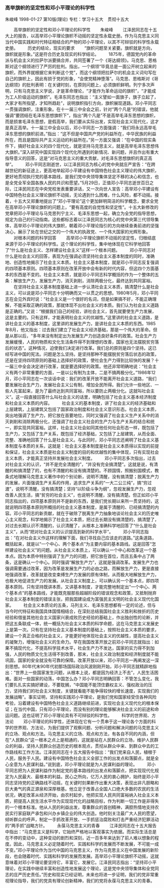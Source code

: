 ### 高举旗帜的坚定性和邓小平理论的科学性
朱峻峰
1998-01-27
第10版(理论)
专栏：学习十五大　贯彻十五大

　　高举旗帜的坚定性和邓小平理论的科学性
　　朱峻峰
　　江泽民同志在十五大上的报告，以高举邓小平理论旗帜不动摇的坚定性永载史册。作为马克思主义同当代中国实践和时代特征相结合的产物的邓小平理论，以其不可辩驳的科学性永载史册。
　　历史的结论，现实的要求
　　“旗帜问题至关紧要。旗帜就是方向，旗帜就是形象。”这是符合历史及现实的科学结论。
　　1875年，德国党内的革命派与机会主义的拉萨尔派要搞合并，共同签署了一个《哥达纲领》。马克思、恩格斯对这个纲领进行了严厉的批判。指出，一个纲领“毕竟总是一面公开树立起来的旗帜，而外界就根据它来判断这个党”，而这个纲领把拉萨尔的机会主义词句写在自己的旗帜上，因此有损于党的形象，“会使党精神堕落”。马克思、恩格斯对《哥达纲领》的批判表明：在关键时刻，在原则问题上，必须旗帜鲜明。列宁多次声明，只有马克思主义学说，才是革命理论，“才能作为革命运动的旗帜”，“才能成为工人阶级运动的旗帜”。毛泽东同志也指出：“主义譬如一面旗子，旗子立起了，大家才有所指望，才知所趋赴”，说明旗帜指引方向，旗帜展现道路。邓小平同志一贯强调旗帜，注重形象。在十一届三中全会之前，针对“两个凡是”的错误，他就强调“要团结在毛泽东思想旗帜下”，指出“两个凡是”不是高举毛泽东思想的旗帜，而是损害毛泽东思想，是假高举，我们要从实际出发，实现社会主义现代化，这才是真正高举。十一届三中全会以后，邓小平同志一方面强调：“我们将永远高举毛泽东思想的旗帜前进。”指出：“这不但是中国共产党的利益所在，中华民族的利益所在，而且是国际共产主义运动的利益所在。”另一方面又强调：“在中国的现实条件下，搞好社会主义的四个现代化，就是坚持马克思主义，就是高举毛泽东思想伟大旗帜。”深入研究中国实现四个现代化所遇到的新情况、新问题，并且作出有重大指导意义的回答，这是“对马克思主义的重大贡献，对毛泽东思想旗帜的真正高举”。
　　邓小平同志刚逝世，以江泽民同志为核心的党中央就庄严宣告：“在跨越世纪的新征途上，更高地举起邓小平建设有中国特色社会主义理论的伟大旗帜，更好地贯彻执行党的基本路线，是我们党中央领导集体坚定不移的决心和信念，也是全党全军全国各族人民的共识和愿望。”5月29日，正值邓小平同志逝世百日之际，江泽民同志在中央党校发表重要讲话，又一次向世人宣告：高举邓小平建设有中国特色社会主义理论旗帜不动摇，无论遇到什么困难，什么风险，都不动摇。接着，十五大又郑重地提出了“邓小平理论”这个更加鲜明简洁的科学概念，要求全党在高举邓小平理论旗帜的问题上，“要有高度的自觉性和坚定性”。十五大新修改的党章把邓小平理论与马克思列宁主义、毛泽东思想一起，确立为全党的指导思想，规定为自己的行动指南。这些都标志着以江泽民同志为核心的党中央第三代领导集体，高举邓小平理论的伟大旗帜，朝着邓小平理论指引的方向继续奋勇前进的坚强决心，展示了处在世纪之交的一个伟大的执政党、一个伟大国家的光辉形象。
　　对根本问题的科学回答
　　高举邓小平理论旗帜不动摇的坚定性，归根结底来源于邓小平理论的科学性。这个理论的科学性，集中地体现在它科学地回答了“什么是社会主义、怎样建设社会主义”这样一个根本问题。
　　邓小平同志对什么是社会主义的回答，表现为在强调必须坚持社会主义基本制度的同时，准确地、创造性地揭示了社会主义本质。社会主义基本制度，就是邓小平同志反复强调的四项基本原则。四项基本原则在改革开放中会有新的时代内容，但这四个方面基本的东西是不变的。社会主义本质，就是邓小平同志科学概括的作为一个整体的五条：解放生产力，发展生产力，消灭剥削，消除两极分化，最终达到共同富裕。
　　在坚持社会主义基本制度基础上进一步认清社会主义本质，搞清楚什么是社会主义，可以说是邓小平同志十分明确而又一以贯之的思想。1980年5月，邓小平同志在会见外宾时说：“社会主义是一个很好的名词，但是如果搞不好，不能正确理解，不能采取正确的政策，那就体现不出社会主义的本质。我们认为社会主义道路是正确的。”又说：“根据我们自己的经验，讲社会主义，首先就要使生产力发展，这是主要的。只有这样，才能表明社会主义的优越性。”这里讲的社会主义道路，是讲社会主义的基本制度，这里讲的发展生产力，是讲社会主义本质的东西。1985年8月，他又指出：过去我们建立了社会主义经济基础，那是一个伟大的革命。但是从那以后，“多年来没有制定出为发展生产力创造良好条件的政策。社会生产力发展缓慢，人民的物质和文化生活条件得不到理想的改善，国家也无法摆脱贫穷落后的状态”。这种情况，迫使我们决定进行改革。我们总的原则是四个坚持。这已经写进中国的宪法。问题是怎么坚持。是坚持那种不能摆脱贫穷落后状态的政策，还是在坚持四项原则的基础上选择好的政策，使社会生产力得到比较快的发展？十一届三中全会决定进行改革，就是要选择好的政策。他还非常明确地说：“社会主义有两个非常重要的方面，一是以公有制为主体，二是不搞两极分化。”1986年12月，邓小平同志在一次谈话中说：我们的改革开放不能离开社会主义道路，“我们要发展社会生产力，发展社会主义公有制，增加全民所得。我们允许一些地区、一些人先富起来，是为了最终达到共同富裕，所以要防止两极分化。这就叫社会主义”。这一段直接回答什么叫社会主义的话里，明确包括了社会主义基本经济制度和社会主义本质的内容。
　　社会主义的基本制度，讲了社会主义的经济基础和上层建筑，上层建筑又包括了国家政治制度和社会主义意识形态。社会主义本质，突出地强调了生产力，把它放在首要地位，同时又强调了社会主义生产关系中的消灭剥削和消除两极分化，还强调了社会主义社会的生产力与生产关系的结合和统一，即实现共同富裕。这样，社会主义社会如同其他任何社会形态一样，既包括了生产力，又包括了生产关系，既包括了经济基础，又包括了上层建筑，从而全面、完整、准确地回答了什么是社会主义。与此同时，邓小平同志还阐明了社会主义基本制度与本质的关系，这就是：社会主义基本制度是社会主义本质得以实现的前提和保证，社会主义本质是社会主义制度的目的和优越性的集中体现，只有实现社会主义本质，才能真正坚持并发展社会主义制度。
　　邓小平同志多次指出，过去对社会主义的认识，“并不是完全清醒的”，“并没有完全搞清楚”。这就是说，有清醒的和搞清楚了的，也有不清醒的和没有搞清楚的。不顾国情，照搬别国模式，教条式地理解马克思主义著作中的个别论断，说明不清醒，没有搞清楚；脱离生产力的发展，片面强调生产关系的作用，追求生产关系的“一大二公三纯”，搞“穷过渡”，说明不清醒，没有搞清楚；坚持“以阶级斗争为纲”，忽视发展生产力，忽视改善人民生活，搞“贫穷的社会主义”，也说明不清醒，没有搞清楚。但正如邓小平同志指出的，四项基本原则并不是新的东西，是我们党长期以来所一贯坚持的，这就说明四项基本原则所概括的社会主义基本制度，是属于清醒的、已经搞清楚的内容。邓小平同志的新贡献，就在于破除了脱离生产力抽象地谈论社会主义的历史唯心主义观念，科学地揭示了社会主义本质，把过去长期没有搞清楚的，搞清楚了，对过去长期认识不清醒的，认识清醒了，从根本上准确科学地回答了“什么是社会主义”，从而“把对社会主义的认识提高到新的科学水平”。
　　邓小平同志指出：“在对社会主义作这样的理解下面，我们寻找自己应该走的道路。”这条道路，概括起来，就是以“一个中心、两个基本点”为主要内容的基本路线。这是回答“怎样建设社会主义”的问题。从社会主义本质上，可以确认一个中心和改革这一个基本点。因为本质中特别强调了生产力的问题，把它放在首位，而且五条中占了两条，这是确认一个中心。同时强调“解放生产力”，这就是强调改革。发展生产力也强调需要通过改革，因为改革是发展生产力的必由之路，而解放生产力，更是直接地强调改革，改革就是改变束缚生产力发展的原有体制，从而极大地解放生产力，也极大地促进生产力的发展。从社会主义制度上，可以确认另一个基本点，即四项基本原则。只有坚持既讲本质，又讲基本制度，才能完整地制定出“一个中心、两个基本点”的基本路线，才能既克服那些超越阶段的错误观念和政策，又抵制抛弃社会主义基本制度的错误主张，把我国建设成为富强民主文明的社会主义现代化国家。
　　社会主义本质论的五条，马列主义、毛泽东思想都有一定的论述，但与当今时代特征和我国具体国情相结合，在深刻总结我国社会主义胜利和挫折的历史经验和借鉴其他社会主义国家兴衰成败历史经验的基础上，作出独创性的论断，并把这五条联成一体，统一概括为社会主义本质的科学命题，这在马克思主义发展史上是第一次。只有在坚持社会主义基本制度的基础上，按照社会主义本质的要求，建设一个真正合格的社会主义，才能更好地体现社会主义的优越性，提高社会主义的凝聚力，增强社会主义的生命力。早在我国改革开放之前邓小平同志就指出：如果不搞现代化，不提高科学技术水平，社会生产力不发达，国家的实力得不到加强，人民的物质文化生活得不到改善，那末，社会主义政治制度和经济制度就不能巩固，国家的安全就没有可靠的保障。改革开放以来，邓小平同志一再阐发这一深刻思想。80年代末90年代初那场国际政治风波刚刚开始，邓小平同志就精辟地指出：“世界上一些国家发生问题，从根本上说，都是因为经济上不去”，人民生活困难。面对一些国家的动荡，中国怎么办？邓小平同志明确回答：不管怎么变化，我们要扎扎实实搞好建设，不要耽搁，“中国能不能顶住霸权主义、强权政治的压力，坚持我们的社会主义制度，关键就看能不能争得较快的增长速度，实现我们的发展战略”。事实证明，坚持和实践邓小平理论，是我们党和国家经受住各种风险考验，沿着建设有中国特色社会主义道路继续前进，实现社会主义现代化的根本保证；在当代中国，只有邓小平理论，而没有别的理论能够解决社会主义的前途和命运问题。这也证明了邓小平理论具有不可辩驳的科学性。
　　科学的世界观、方法论
　　邓小平理论的科学性，还体现在它有一个贯串于这一理论各个方面的科学的世界观、方法论，为我们提供了观察问题、分析问题和解决问题的马克思主义的立场、观点和方法。马克思主义的立场、观点和方法，有各自不同的内涵，但在“人民群众”这一根本之点上是相通的，这就是站在人民群众的立场，维护人民群众的利益，坚持人民群众创造历史的根本观点，贯彻从群众中来、到群众中去的工作路线和工作方法。江泽民同志在十五大报告中指出：“我们党来自人民，植根于人民，服务于人民。建设有中国特色社会主义全部工作的出发点和落脚点，就是全心全意为人民谋利益。”说到底，邓小平理论就是为人民谋利益的理论。
　　邓小平同志把为人民谋利益作为制定党的基本路线的出发点和落脚点，把实现现代化规定为人民最大、最根本的利益。民心之所向，亿万人民的衷心拥护，始终是邓小平同志坚持党的正确路线不动摇，在关键时刻果断作出重大决策，表现出非凡胆略和巨大勇气的真正源泉和深厚根基。他立足于改善占全国人口绝大多数的农民的生活状况，确定改革从经济开始，由农村起步。他把实现人民共同富裕纳入社会主义本质，把提高人民生活水平作为实现现代化的战略目标，作为判断一切工作是非得失的一个根本标准。他从人民的利益出发，尊重群众的首创精神，满腔热情地支持农民实行家庭联产承包和兴办乡镇企业的伟大创造。他时刻关注最广大人民的愿望，倾听群众的呼声，制定一手抓改革开放、一手抓惩治腐败和打击严重经济犯罪活动的“两手抓”战略方针。
　　永葆马克思主义的青春
　　江泽民同志在十五大报告中指出：“马克思主义是科学，它始终严格地以客观事实为依据。而实际生活总是在不停的变动中，这种变动的剧烈和深刻，近一百多年来达到了前人难以想象的程度。因此，马克思主义必定随着时代、实践和科学的发展而不断发展，不可能一成不变。”邓小平理论作为当代中国的马克思主义，作为马克思主义在中国发展的新阶段，也会随着时代、实践和科学的发展而发展。高举邓小平理论旗帜不动摇，这就意味着对邓小平理论要坚持它，丰富它，发展它。江泽民同志指出：“坚持邓小平理论，在实践中继续丰富和创造性地发展这个理论，这是党中央领导集体和全党同志的庄严历史责任。”历史和现实已经证明，未来也将进一步证明，我们的党非常重视理论指导，我们的党具有理论创新精神，我们的党将永葆马克思主义的青春。
